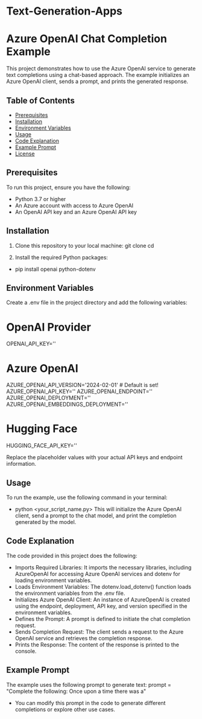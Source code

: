 # Text-Generation-Apps

# Azure OpenAI Chat Completion Example

This project demonstrates how to use the Azure OpenAI service to generate text completions using a chat-based approach. The example initializes an Azure OpenAI client, sends a prompt, and prints the generated response.

## Table of Contents

- [Prerequisites](#prerequisites)
- [Installation](#installation)
- [Environment Variables](#environment-variables)
- [Usage](#usage)
- [Code Explanation](#code-explanation)
- [Example Prompt](#example-prompt)
- [License](#license)

## Prerequisites

To run this project, ensure you have the following:

- Python 3.7 or higher
- An Azure account with access to Azure OpenAI
- An OpenAI API key and an Azure OpenAI API key

## Installation

1. Clone this repository to your local machine:
   git clone <repository-url>
   cd <repository-directory>

2. Install the required Python packages:
- pip install openai python-dotenv


## Environment Variables
Create a .env file in the project directory and add the following variables:

# OpenAI Provider
OPENAI_API_KEY='<add your OpenAI API key here>'

# Azure OpenAI
AZURE_OPENAI_API_VERSION='2024-02-01' # Default is set!
AZURE_OPENAI_API_KEY='<add your Azure OpenAI key here>'
AZURE_OPENAI_ENDPOINT='<add your Azure OpenAI service endpoint here>'
AZURE_OPENAI_DEPLOYMENT='<add your chat completion model name here>'
AZURE_OPENAI_EMBEDDINGS_DEPLOYMENT='<add your embeddings model name here>'

# Hugging Face
HUGGING_FACE_API_KEY='<add your Hugging Face API or token here>'

Replace the placeholder values with your actual API keys and endpoint information.

## Usage
To run the example, use the following command in your terminal:
- python <your_script_name.py>
This will initialize the Azure OpenAI client, send a prompt to the chat model, and print the completion generated by the model.

## Code Explanation
The code provided in this project does the following:

- Imports Required Libraries: It imports the necessary libraries, including AzureOpenAI for accessing Azure OpenAI services and dotenv for loading environment variables.
- Loads Environment Variables: The dotenv.load_dotenv() function loads the environment variables from the .env file.
- Initializes Azure OpenAI Client: An instance of AzureOpenAI is created using the endpoint, deployment, API key, and version specified in the environment variables.
- Defines the Prompt: A prompt is defined to initiate the chat completion request.
- Sends Completion Request: The client sends a request to the Azure OpenAI service and retrieves the completion response.
- Prints the Response: The content of the response is printed to the console.

## Example Prompt
The example uses the following prompt to generate text:
prompt = "Complete the following: Once upon a time there was a"
- You can modify this prompt in the code to generate different completions or explore other use cases.


